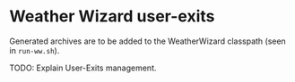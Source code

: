 # Weather Wizard user-exits
Generated archives are to be added to the WeatherWizard classpath (seen in `run-ww.sh`).  

TODO: Explain User-Exits management.
